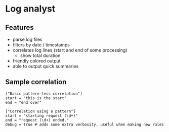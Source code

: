 # Log analyst

## Features

- parse log files
- filters by date / timestamps
- correlates log lines (start and end of some processing)
   - show total duration
- friendly colored output
- able to output quick summaries

## Sample correlation

```
["Basic pattern-less correlation"]
start = "this is the start"
end = "end over"

["Correlation using a pattern"]
start = "starting request (\d+)"
end = "request (\d+) ended."
debug = true # adds some extra verbosity, useful when making new rules
```
